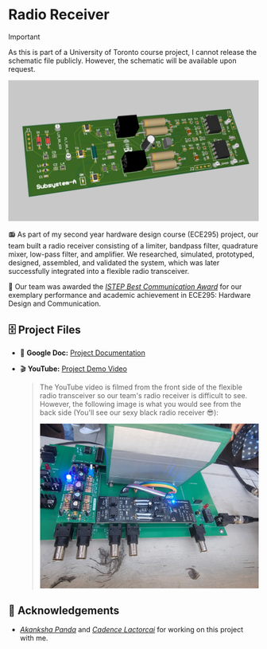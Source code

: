 # Radio Receiver

>[!IMPORTANT]
> As this is part of a University of Toronto course project, I cannot release the schematic file publicly. However, the schematic will be available upon request.


![head](https://github.com/thejoonho/radio-receiver/blob/main/images/radio-receiver.jpeg)

📻 As part of my second year hardware design course (ECE295) project, our team built a radio receiver consisting of a limiter, bandpass filter, quadrature mixer, low-pass filter, and amplifier. We researched, simulated, prototyped, designed, assembled, and validated the system, which was later successfully integrated into a flexible radio transceiver.

🌟 Our team was awarded the _[ISTEP Best Communication Award](https://github.com/thejoonho/radio-receiver/blob/main/award.pdf)_ for our exemplary performance and academic achievement in ECE295: Hardware Design and Communication.


## 🗄️ Project Files
- 📑 **Google Doc:** [Project Documentation](https://docs.google.com/document/d/1ydzbSV8x-Agx8igMAtDFCMfOj00mCatHvdR5DX799Rc/edit?usp=sharing)
- 🎬 **YouTube:** [Project Demo Video](https://www.youtube.com/watch?v=JGLR_uTyv3c)
  
  > The YouTube video is filmed from the front side of the flexible radio transceiver so our team's radio receiver is difficult to see. However, the following   image is what you would see from the back side (You'll see our sexy black radio receiver 😎):
  >
  > ![flexible radio transceiver (back side)](https://github.com/thejoonho/radio-receiver/blob/main/images/radio-receiver-integrated1.jpeg)

## 💐 Acknowledgements

- *[Akanksha Panda](https://www.linkedin.com/in/akanksha-panda0/)* and *[Cadence Lactorcai](https://www.linkedin.com/in/cadence-latorcai/)* for working on this project with me. 

